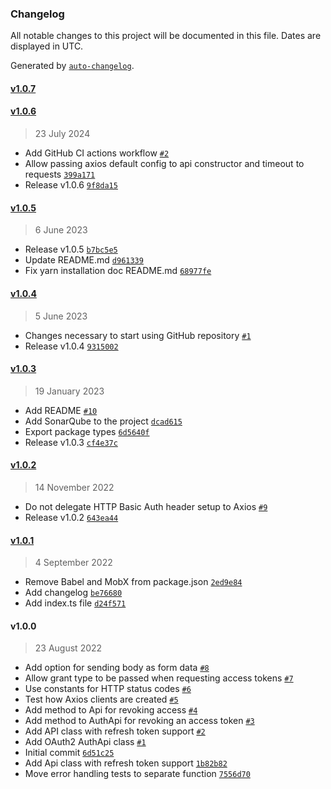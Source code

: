 ### Changelog

All notable changes to this project will be documented in this file. Dates are displayed in UTC.

Generated by [`auto-changelog`](https://github.com/CookPete/auto-changelog).

#### [v1.0.7](https://github.com/amalgamaco/http-api-client/compare/v1.0.6...v1.0.7)

#### [v1.0.6](https://github.com/amalgamaco/http-api-client/compare/v1.0.5...v1.0.6)

> 23 July 2024

- Add GitHub CI actions workflow [`#2`](https://github.com/amalgamaco/http-api-client/pull/2)
- Allow passing axios default config to api constructor and timeout to requests [`399a171`](https://github.com/amalgamaco/http-api-client/commit/399a171a95c83e337e500e4c79e26cb99482e038)
- Release v1.0.6 [`9f8da15`](https://github.com/amalgamaco/http-api-client/commit/9f8da15700c7b2d3cafa8415172b4984c55183b2)

#### [v1.0.5](https://github.com/amalgamaco/http-api-client/compare/v1.0.4...v1.0.5)

> 6 June 2023

- Release v1.0.5 [`b7bc5e5`](https://github.com/amalgamaco/http-api-client/commit/b7bc5e50dfb8d544ac7d8949f6254ef611adf753)
- Update README.md [`d961339`](https://github.com/amalgamaco/http-api-client/commit/d961339a2ea15da2de16099e378954f91c16b1a9)
- Fix yarn installation doc README.md [`68977fe`](https://github.com/amalgamaco/http-api-client/commit/68977feb05cd1d67337fd73d321895a3b659678e)

#### [v1.0.4](https://github.com/amalgamaco/http-api-client/compare/v1.0.3...v1.0.4)

> 5 June 2023

- Changes necessary to start using GitHub repository [`#1`](https://github.com/amalgamaco/http-api-client/pull/1)
- Release v1.0.4 [`9315002`](https://github.com/amalgamaco/http-api-client/commit/9315002d402ed7e2388e9e5b12f96f209d03324e)

#### [v1.0.3](https://github.com/amalgamaco/http-api-client/compare/v1.0.2...v1.0.3)

> 19 January 2023

- Add README [`#10`](https://github.com/amalgamaco/http-api-client/pull/10)
- Add SonarQube to the project [`dcad615`](https://github.com/amalgamaco/http-api-client/commit/dcad615895876e71fb0f685b19adcfd0b40b2e84)
- Export package types [`6d5640f`](https://github.com/amalgamaco/http-api-client/commit/6d5640f3b056002d616a1d1bc47bf44389f614f4)
- Release v1.0.3 [`cf4e37c`](https://github.com/amalgamaco/http-api-client/commit/cf4e37c576cc107bad79fda5b95e066def5bdada)

#### [v1.0.2](https://github.com/amalgamaco/http-api-client/compare/v1.0.1...v1.0.2)

> 14 November 2022

- Do not delegate HTTP Basic Auth header setup to Axios [`#9`](https://github.com/amalgamaco/http-api-client/pull/9)
- Release v1.0.2 [`643ea44`](https://github.com/amalgamaco/http-api-client/commit/643ea44dcf903c459712b5a714164c2c8699accc)

#### [v1.0.1](https://github.com/amalgamaco/http-api-client/compare/v1.0.0...v1.0.1)

> 4 September 2022

- Remove Babel and MobX from package.json [`2ed9e84`](https://github.com/amalgamaco/http-api-client/commit/2ed9e845b4bbcadc3661812d8e6a400556c05503)
- Add changelog [`be76680`](https://github.com/amalgamaco/http-api-client/commit/be766800e07a1911ad52e6f5fa9619b07662944a)
- Add index.ts file [`d24f571`](https://github.com/amalgamaco/http-api-client/commit/d24f571eaef64a5a5f8e2a8fa88434857d58552a)

#### v1.0.0

> 23 August 2022

- Add option for sending body as form data [`#8`](https://github.com/amalgamaco/http-api-client/pull/8)
- Allow grant type to be passed when requesting access tokens [`#7`](https://github.com/amalgamaco/http-api-client/pull/7)
- Use constants for HTTP status codes [`#6`](https://github.com/amalgamaco/http-api-client/pull/6)
- Test how Axios clients are created [`#5`](https://github.com/amalgamaco/http-api-client/pull/5)
- Add method to Api for revoking access [`#4`](https://github.com/amalgamaco/http-api-client/pull/4)
- Add method to AuthApi for revoking an access token [`#3`](https://github.com/amalgamaco/http-api-client/pull/3)
- Add API class with refresh token support [`#2`](https://github.com/amalgamaco/http-api-client/pull/2)
- Add OAuth2 AuthApi class [`#1`](https://github.com/amalgamaco/http-api-client/pull/1)
- Initial commit [`6d51c25`](https://github.com/amalgamaco/http-api-client/commit/6d51c25f6a0328a23eb2f28387cc7e6f1c59b09f)
- Add Api class with refresh token support [`1b82b82`](https://github.com/amalgamaco/http-api-client/commit/1b82b82baa04d4fe7f7f47c5a9cb8812f0db41c9)
- Move error handling tests to separate function [`7556d70`](https://github.com/amalgamaco/http-api-client/commit/7556d70445a7b94da58452222f4489da039a7228)
